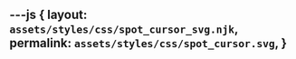 ---js
{
  layout:    `assets/styles/css/spot_cursor_svg.njk`,
  permalink: `assets/styles/css/spot_cursor.svg`,
}
---
